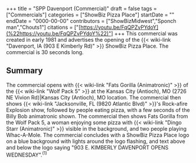 +++
title = "SPP Davenport (Commercial)"
draft = false
tags = ["Commercials"]
categories = ["ShowBiz Pizza Place"]
startDate = ""
endDate = "0000-00-00"
contributors = ["ShowBizMidwest","Sponch man","Chouts1"]
citations = ["[https://youtu.be/FqQPZvPYdoY](%22https://youtu.be/FqQPZvPYdoY%22)"]
+++
This commercial was created in early 1981 and advertises the opening of the {{< wiki-link "Davenport, IA (903 E Kimberly Rd)" >}} ShowBiz Pizza Place. The commercial is 30 seconds long.

## Summary

The commercial opens with {{< wiki-link "Fats Gorilla (Animatronic)" >}} of the {{< wiki-link "Wolf Pack 5" >}} at the Kansas City (Antioch), MO (2726 NE Vivion Rd)|Kansas City (Antioch), MO location. The commercial then shows {{< wiki-link "Jacksonville, FL (9820 Atlantic Blvd)" >}}'s Rock-afire Explosion show, followed by people eating pizza, with a few seconds of the Billy Bob animatronic shown. The commercial then shows Fats Gorilla from the Wolf Pack 5, a woman enjoying some pizza with {{< wiki-link "Dingo Starr (Animatronic)" >}} visible in the background, and two people playing Whac-A-Mole. The commercial concludes with a ShowBiz Pizza Place logo on a blue background with lights around the logo flashing, and text above and below the logo saying "903 E. KIMBERLY DAVENPORT OPENS WEDNESDAY".<sup>(1)</sup>
